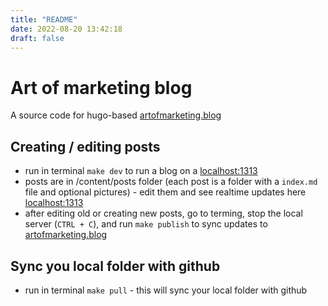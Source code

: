 ```yaml
---
title: "README"
date: 2022-08-20 13:42:18
draft: false
---
```


# Art of marketing blog

A source code for hugo-based [artofmarketing.blog](https://artofmarketing.blog)

## Creating / editing posts

- run in terminal `make dev` to run a blog on a [localhost:1313](http://localhost:1313)
- posts are in /content/posts folder (each post is a folder with a `index.md` file and optional pictures) - edit them
  and see realtime updates here [localhost:1313](http://localhost:1313)
- after editing old or creating new posts, go to terming, stop the local server (`CTRL + C`), and run `make publish` to
  sync updates to [artofmarketing.blog](https://artofmarketing.blog)

## Sync you local folder with github
- run in terminal `make pull` - this will sync your local folder with github
